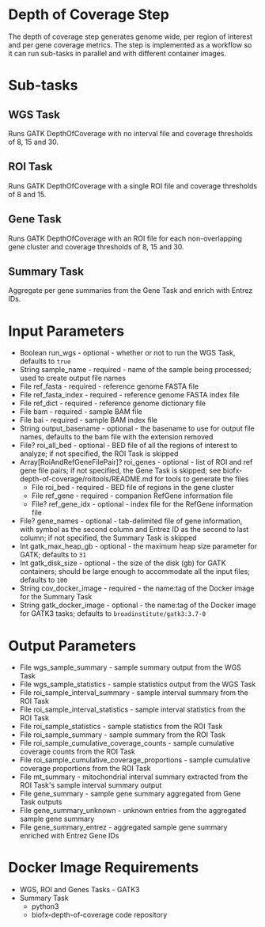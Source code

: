 # Depth of Coverage Step
The depth of coverage step generates genome wide, per region of interest and per gene coverage metrics.
The step is implemented as a workflow so it can run sub-tasks in parallel and with different container images.

# Sub-tasks
## WGS Task
Runs GATK DepthOfCoverage with no interval file and coverage thresholds of 8, 15 and 30.
## ROI Task
Runs GATK DepthOfCoverage with a single ROI file and coverage thresholds of 8 and 15.
## Gene Task
Runs GATK DepthOfCoverage with an ROI file for each non-overlapping gene cluster and coverage thresholds of 8, 15 and 30.
## Summary Task
Aggregate per gene summaries from the Gene Task and enrich with Entrez IDs.

# Input Parameters
* Boolean run_wgs - optional - whether or not to run the WGS Task, defaults to `true`
* String sample_name - required - name of the sample being processed; used to create output file names
* File ref_fasta - required - reference genome FASTA file
* File ref_fasta_index - required - reference genome FASTA index file
* File ref_dict - required - reference genome dictionary file
* File bam - required - sample BAM file
* File bai - required - sample BAM index file
* String output_basename - optional - the basename to use for output file names, defaults to the bam file with the extension removed
* File? roi_all_bed - optional - BED file of all the regions of interest to analyze; if not specified, the ROI Task is skipped
* Array[RoiAndRefGeneFilePair]? roi_genes - optional - list of ROI and ref gene file pairs; if not specified, the Gene Task is skipped; see biofx-depth-of-coverage/roitools/README.md for tools to generate the files
    * File roi_bed - required - BED file of regions in the gene cluster
    * File ref_gene - required - companion RefGene information file
    * File? ref_gene_idx - optional - index file for the RefGene information file
* File? gene_names - optional - tab-delimited file of gene information, with symbol as the second column and Entrez ID as the second to last column; if not specified, the Summary Task is skipped
* Int gatk_max_heap_gb - optional - the maximum heap size parameter for GATK; defaults to `31`
* Int gatk_disk_size - optional - the size of the disk (gb) for GATK containers; should be large enough to accommodate all the input files; defaults to `100`
* String cov_docker_image - required - the name:tag of the Docker image for the Summary Task
* String gatk_docker_image - optional - the name:tag of the Docker image for GATK3 tasks; defaults to `broadinstitute/gatk3:3.7-0`

# Output Parameters
* File wgs_sample_summary - sample summary output from the WGS Task
* File wgs_sample_statistics - sample statistics output from the WGS Task
* File roi_sample_interval_summary - sample interval summary from the ROI Task
* File roi_sample_interval_statistics - sample interval statistics from the ROI Task
* File roi_sample_statistics - sample statistics from the ROI Task
* File roi_sample_summary - sample summary from the ROI Task
* File roi_sample_cumulative_coverage_counts - sample cumulative coverage counts from the ROI Task
* File roi_sample_cumulative_coverage_proportions - sample cumulative coverage proportions from the ROI Task
* File mt_summary - mitochondrial interval summary extracted from the ROI Task's sample interval summary output
* File gene_summary - sample gene summary aggregated from Gene Task outputs
* File gene_summary_unknown - unknown entries from the aggregated sample gene summary
* File gene_summary_entrez - aggregated sample gene summary enriched with Entrez Gene IDs

# Docker Image Requirements
* WGS, ROI and Genes Tasks - GATK3
* Summary Task
  * python3
  * biofx-depth-of-coverage code repository